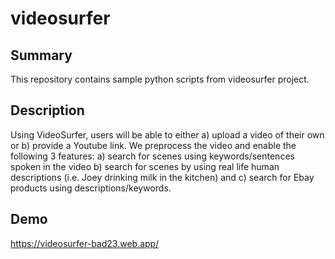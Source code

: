 # videosurfer
## Summary
This repository contains sample python scripts from videosurfer project.
## Description
Using VideoSurfer, users will be able to either a) upload a video of their own or b) provide a Youtube link. We preprocess the video and enable the following 3 features: a) search for scenes using keywords/sentences spoken in the video b) search for scenes by using real life human descriptions (i.e. Joey drinking milk in the kitchen) and c) search for Ebay products using descriptions/keywords.
## Demo
https://videosurfer-bad23.web.app/
